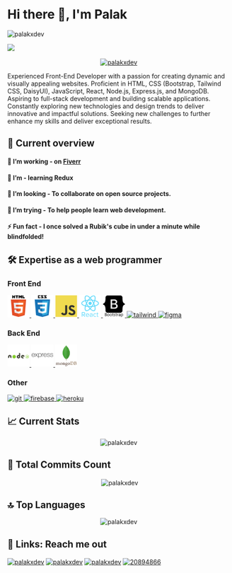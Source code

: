 # Hi there 👋, I'm Palak

<p align="left"> <img src="https://komarev.com/ghpvc/?username=palakxdev&label=Profile%20views&color=0e75b6&style=flat" alt="palakxdev" /> </p>

![](https://drive.google.com/uc?export=view&id=1KRS0ij7Kkv-t3B7Vbf4nuOv7BA6U5sZy)

<p align="center"> <a href="https://github.com/ryo-ma/github-profile-trophy"><img src="https://github-profile-trophy.vercel.app/?username=palakxdev" alt="palakxdev" /></a> </p>

Experienced Front-End Developer with a passion for creating dynamic and visually appealing websites. Proficient in HTML, CSS (Bootstrap, Tailwind CSS, DaisyUI), JavaScript, React, Node.js, Express.js, and MongoDB. Aspiring to full-stack development and building scalable applications. Constantly exploring new technologies and design trends to deliver innovative and impactful solutions. Seeking new challenges to further enhance my skills and deliver exceptional results.

## 👀 Current overview

#### 🔭 I’m working - on [Fiverr](https://www.fiverr.com/palak_wpseo)
#### 🌱 I’m - learning Redux 
#### 👯 I’m looking - To collaborate on open source projects.
#### 🤔 I’m trying - To help people learn web development.
#### ⚡ Fun fact - I once solved a Rubik's cube in under a minute while blindfolded!


## 🛠 Expertise as a web programmer

### Front End
<p align="left"> <a href="https://www.w3schools.com/html/" target="_blank" rel="noreferrer"> <img src="https://raw.githubusercontent.com/devicons/devicon/master/icons/html5/html5-original-wordmark.svg" alt="html5" width="50" height="50"/> </a> <a href="https://www.w3schools.com/css/" target="_blank" rel="noreferrer"> <img src="https://raw.githubusercontent.com/devicons/devicon/master/icons/css3/css3-original-wordmark.svg" alt="css3" width="50" height="50"/> </a> <a href="https://developer.mozilla.org/en-US/docs/Web/JavaScript" target="_blank" rel="noreferrer"> <img src="https://raw.githubusercontent.com/devicons/devicon/master/icons/javascript/javascript-original.svg" alt="javascript" width="50" height="50"/> </a> <a href="https://reactjs.org/" target="_blank" rel="noreferrer"> <img src="https://raw.githubusercontent.com/devicons/devicon/master/icons/react/react-original-wordmark.svg" alt="react" width="50" height="50"/> </a> <a href="https://getbootstrap.com" target="_blank" rel="noreferrer"> <img src="https://raw.githubusercontent.com/devicons/devicon/master/icons/bootstrap/bootstrap-plain-wordmark.svg" alt="bootstrap" width="50" height="50"/> </a> <a href="https://tailwindcss.com/" target="_blank" rel="noreferrer"> <img src="https://www.vectorlogo.zone/logos/tailwindcss/tailwindcss-icon.svg" alt="tailwind" width="50" height="50"/> </a> <a href="https://www.figma.com/" target="_blank" rel="noreferrer"> <img src="https://www.vectorlogo.zone/logos/figma/figma-icon.svg" alt="figma" width="40" height="40"/> </a> </p>
  
### Back End
<p align="left"> <a href="https://nodejs.org" target="_blank" rel="noreferrer"> <img src="https://raw.githubusercontent.com/devicons/devicon/master/icons/nodejs/nodejs-original-wordmark.svg" alt="nodejs" width="50" height="50"/> </a> <a href="https://expressjs.com" target="_blank" rel="noreferrer"> <img src="https://raw.githubusercontent.com/devicons/devicon/master/icons/express/express-original-wordmark.svg" alt="express" width="50" height="50"/> </a> <a href="https://www.mongodb.com/" target="_blank" rel="noreferrer"> <img src="https://raw.githubusercontent.com/devicons/devicon/master/icons/mongodb/mongodb-original-wordmark.svg" alt="mongodb" width="50" height="50"/> </a> </p>

### Other
<p align="left"> <a href="https://git-scm.com/" target="_blank" rel="noreferrer"> <img src="https://www.vectorlogo.zone/logos/git-scm/git-scm-icon.svg" alt="git" width="50" height="50"/> </a> <a href="https://firebase.google.com/" target="_blank" rel="noreferrer"> <img src="https://www.vectorlogo.zone/logos/firebase/firebase-icon.svg" alt="firebase" width="50" height="50"/> </a> <a href="https://heroku.com" target="_blank" rel="noreferrer"> <img src="https://www.vectorlogo.zone/logos/heroku/heroku-icon.svg" alt="heroku" width="40" height="40"/> </a> </p>
 
## 📈 Current Stats

<p align="center"><img align="center" src="https://github-readme-streak-stats.herokuapp.com/?user=palakxdev&theme=highcontrast" alt="palakxdev" /></p>

## 🔄 Total Commits Count

<p align="center">&nbsp;<img align="center" src="https://github-readme-stats.vercel.app/api?username=palakxdev&show_icons=true&locale=en&theme=highcontrast" alt="palakxdev" /></p>

## 🔝 Top Languages

<p align="center"> <img src="https://github-readme-stats.vercel.app/api/top-langs/?username=palakxdev&langs_count=8&theme=highcontrast" alt="palakxdev" /> </p>

## 🔗 Links: Reach me out

<p align="left">
<a href="https://linkedin.com/in/palakxdev" target="blank"><img align="center" src="https://raw.githubusercontent.com/rahuldkjain/github-profile-readme-generator/master/src/images/icons/Social/linked-in-alt.svg" alt="palakxdev" height="30" width="40" /></a>
<a href="https://fb.com/palakxdev" target="blank"><img align="center" src="https://raw.githubusercontent.com/rahuldkjain/github-profile-readme-generator/master/src/images/icons/Social/facebook.svg" alt="palakxdev" height="30" width="40" /></a>
<a href="https://dev.to/palakxdev" target="blank"><img align="center" src="https://raw.githubusercontent.com/rahuldkjain/github-profile-readme-generator/master/src/images/icons/Social/devto.svg" alt="palakxdev" height="30" width="40" /></a>
<a href="https://stackoverflow.com/users/20894866" target="blank"><img align="center" src="https://raw.githubusercontent.com/rahuldkjain/github-profile-readme-generator/master/src/images/icons/Social/stack-overflow.svg" alt="20894866" height="30" width="40" /></a>
</p>
